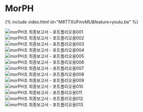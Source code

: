 # MorPH
{% include video.html id="M8TTXUFmvMU&feature=youtu.be" %}

[](https://www.youtube.com/watch?v=M8TTXUFmvMU&feature=youtu.be)

![morPH조 최종보고서 - 포트폴리오용001](https://user-images.githubusercontent.com/50034678/109296311-71c15580-7873-11eb-9d38-ee03bbd7c64c.jpg)
![morPH조 최종보고서 - 포트폴리오용002](https://user-images.githubusercontent.com/50034678/109296313-71c15580-7873-11eb-9ee5-8f581c895747.jpg)
![morPH조 최종보고서 - 포트폴리오용003](https://user-images.githubusercontent.com/50034678/109296315-7259ec00-7873-11eb-8176-56dd9305ae39.jpg)
![morPH조 최종보고서 - 포트폴리오용004](https://user-images.githubusercontent.com/50034678/109296316-7259ec00-7873-11eb-9f60-e5c05405170a.jpg)
![morPH조 최종보고서 - 포트폴리오용005](https://user-images.githubusercontent.com/50034678/109296317-738b1900-7873-11eb-97e3-baa1e62809c9.jpg)
![morPH조 최종보고서 - 포트폴리오용006](https://user-images.githubusercontent.com/50034678/109296320-7423af80-7873-11eb-8c7e-d2960b01e27e.jpg)
![morPH조 최종보고서 - 포트폴리오용007](https://user-images.githubusercontent.com/50034678/109296323-74bc4600-7873-11eb-9616-34f869fd4243.jpg)
![morPH조 최종보고서 - 포트폴리오용008](https://user-images.githubusercontent.com/50034678/109296324-7554dc80-7873-11eb-8de4-747ef039522f.jpg)
![morPH조 최종보고서 - 포트폴리오용009](https://user-images.githubusercontent.com/50034678/109296325-7554dc80-7873-11eb-9331-099412a42161.jpg)
![morPH조 최종보고서 - 포트폴리오용010](https://user-images.githubusercontent.com/50034678/109296304-6e2dce80-7873-11eb-8f92-ae9b664bb993.jpg)
![morPH조 최종보고서 - 포트폴리오용011](https://user-images.githubusercontent.com/50034678/109296305-6f5efb80-7873-11eb-8c3b-a00b2909d002.jpg)
![morPH조 최종보고서 - 포트폴리오용012](https://user-images.githubusercontent.com/50034678/109296306-6f5efb80-7873-11eb-8eff-87756d7dc565.jpg)
![morPH조 최종보고서 - 포트폴리오용013](https://user-images.githubusercontent.com/50034678/109296308-70902880-7873-11eb-8206-e98b458e27df.jpg)
